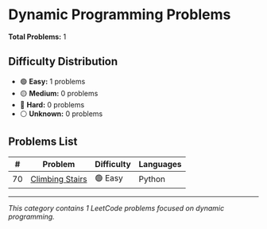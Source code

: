 # Dynamic Programming Problems

**Total Problems:** 1

## Difficulty Distribution
- 🟢 **Easy:** 1 problems
- 🟡 **Medium:** 0 problems  
- 🔴 **Hard:** 0 problems
- ⚪ **Unknown:** 0 problems

## Problems List

| # | Problem | Difficulty | Languages |
|---|---------|------------|----------|
| 70 | [Climbing Stairs](0070-climbing-stairs) | 🟢 Easy | Python |

---
*This category contains 1 LeetCode problems focused on dynamic programming.*
